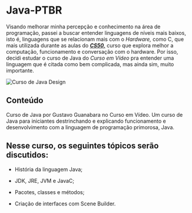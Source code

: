 # Java-PTBR
Visando melhorar minha percepção e conhecimento na área de programação, passei a buscar entender linguagens de níveis mais baixos, isto é, linguagens que se relacionam mais com o *Hardware,* como C, que mais utilizada durante as aulas do [***CS50,***](https://github.com/lucsasl/) curso que explora melhor a computação, funcionamento e conversação com o hardware. Por isso, decidi estudar o curso de Java do *Curso em Vídeo* pra entender uma linguagem que é citada como bem complicada, mas ainda sim, muito importante.

![Curso de Java Design]()

## Conteúdo

Curso de Java por Gustavo Guanabara no Curso em Vídeo. Um curso de Java para iniciantes destrinchando e explicando funcionamento e desenvolvimento com a linguagem de programação primorosa, Java.

## Nesse curso, os seguintes tópicos serão discutidos:

- História da linguagem Java;

- JDK, JRE, JVM e JavaC;

- Pacotes, classes e métodos;

- Criação de interfaces com Scene Builder.